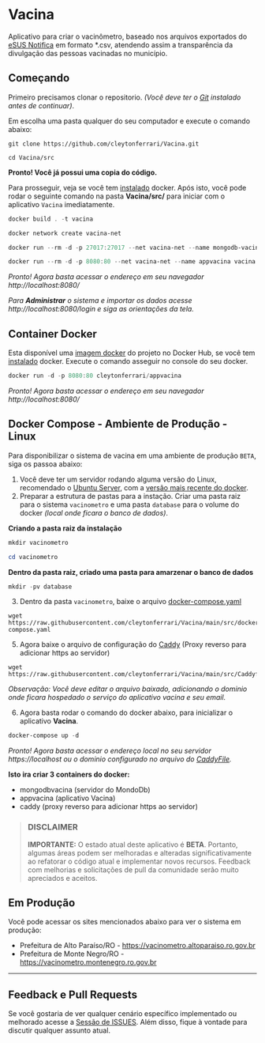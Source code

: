 # Vacina

Aplicativo para criar o vacinômetro, baseado nos arquivos exportados do [eSUS Notifica](https://notifica.saude.gov.br/) em formato *.csv, atendendo assim a transparência da divulgação das pessoas vacinadas no município.


## Começando

Primeiro precisamos clonar o repositorio. *(Você deve ter o [Git](https://git-scm.com/book/pt-br/v2/Come%C3%A7ando-Instalando-o-Git) instalado antes de continuar)*.

Em escolha uma pasta qualquer do seu computador e execute o comando abaixo:

```
git clone https://github.com/cleytonferrari/Vacina.git

cd Vacina/src
```
**Pronto! Você já possui uma copia do código.**

Para prosseguir, veja se você tem [instalado](https://docs.docker.com/docker-for-windows/install/) docker. Após isto, você pode rodar o seguinte comando na pasta **Vacina/src/** para iniciar com o aplicativo `Vacina` imediatamente.

```powershell
docker build . -t vacina

docker network create vacina-net

docker run --rm -d -p 27017:27017 --net vacina-net --name mongodb-vacina mongo

docker run --rm -d -p 8080:80 --net vacina-net --name appvacina vacina
```

*Pronto! Agora basta acessar o endereço em seu navegador http://localhost:8080/*

*Para **Administrar** o sistema e importar os dados acesse http://localhost:8080/login e siga as orientações da tela.*

## Container Docker
Esta disponível uma [imagem docker](https://hub.docker.com/r/cleytonferrari/appvacina) do projeto no Docker Hub, se você tem [instalado](https://docs.docker.com/docker-for-windows/install/) docker. Execute o comando asseguir no console do seu docker.

```powershell
docker run -d -p 8080:80 cleytonferrari/appvacina
```

*Pronto! Agora basta acessar o endereço em seu navegador http://localhost:8080/*

## Docker Compose - Ambiente de Produção - Linux
Para disponibilizar o sistema de vacina em uma ambiente de produção `BETA`, siga os passoa abaixo:

1. Você deve ter um servidor rodando alguma versão do Linux, recomendado o [Ubuntu Server](https://ubuntu.com/download/server), com a [versão mais recente do docker](https://docs.docker.com/engine/install/ubuntu/).
2. Preparar a estrutura de pastas para a instação. Criar uma pasta raiz para o sistema `vacinometro` e uma pasta `database` para o volume do docker *(local onde ficara o banco de dados)*.

**Criando a pasta raiz da instalação**
```powershell
mkdir vacinometro
```
```powershell
cd vacinometro
```
**Dentro da pasta raiz, criado uma pasta para amarzenar o banco de dados**
```powershell
mkdir -pv database
```
3. Dentro da pasta `vacinometro`, baixe o arquivo [docker-compose.yaml](https://raw.githubusercontent.com/cleytonferrari/Vacina/main/src/docker-compose.yaml)
```
wget https://raw.githubusercontent.com/cleytonferrari/Vacina/main/src/docker-compose.yaml
```
5. Agora baixe o arquivo de configuração do [Caddy](https://caddyserver.com/) (Proxy reverso para adicionar https ao servidor)
```
wget https://raw.githubusercontent.com/cleytonferrari/Vacina/main/src/Caddyfile
```
*Observação: Você deve editar o arquivo baixado, adicionando o dominio onde ficara hospedado o serviço do aplicativo vacina e seu email.*

6. Agora basta rodar o comando do docker abaixo, para inicializar o aplicativo **Vacina**.

```powershell
docker-compose up -d
```

*Pronto! Agora basta acessar o endereço local no seu servidor https://localhost ou o dominio configurado no arquivo do [CaddyFile](https://github.com/cleytonferrari/Vacina/blob/main/src/Caddyfile).*

**Isto ira criar 3 containers do docker:**
* mongodbvacina (servidor do MondoDb)
* appvacina (aplicativo Vacina)
* caddy (proxy reverso para adicionar https ao servidor)

> ### DISCLAIMER
>
> **IMPORTANTE:** O estado atual deste aplicativo é **BETA**. Portanto, algumas áreas podem ser melhoradas e alteradas significativamente ao refatorar o código atual e implementar novos recursos. Feedback com melhorias e solicitações de pull da comunidade serão muito apreciados e aceitos.

## Em Produção

Você pode acessar os sites mencionados abaixo para ver o sistema em produção:

* Prefeitura de Alto Paraíso/RO - https://vacinometro.altoparaiso.ro.gov.br
* Prefeitura de Monte Negro/RO - https://vacinometro.montenegro.ro.gov.br

****
## Feedback e Pull Requests

Se você gostaria de ver qualquer cenário específico implementado ou melhorado acesse a [Sessão de ISSUES](https://github.com/cleytonferrari/vacina/issues). Além disso, fique à vontade para discutir qualquer assunto atual.
